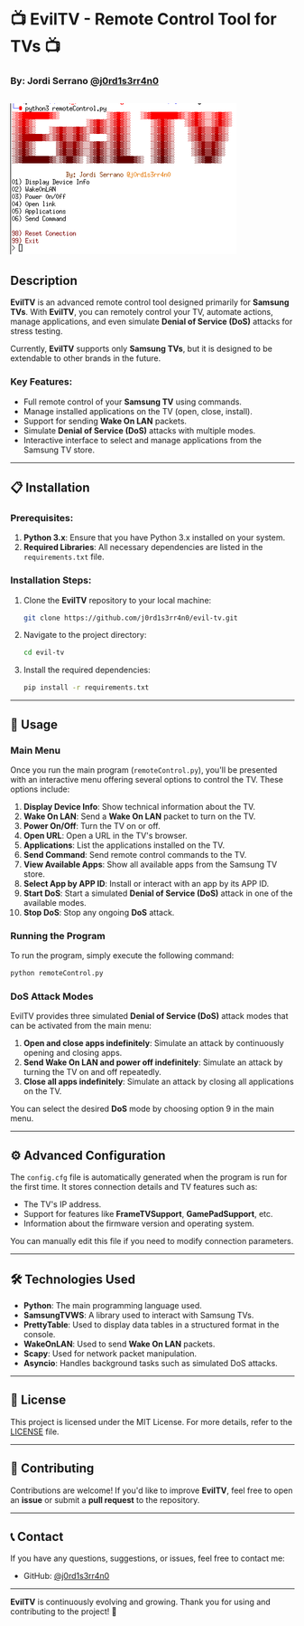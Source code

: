 # 📺 **EvilTV - Remote Control Tool for TVs** 📺
### By: Jordi Serrano [@j0rd1s3rr4n0](https://github.com/j0rd1s3rr4n0)
![Screenshot](Screenshot.png)
---

## Description

**EvilTV** is an advanced remote control tool designed primarily for **Samsung TVs**. With **EvilTV**, you can remotely control your TV, automate actions, manage applications, and even simulate **Denial of Service (DoS)** attacks for stress testing.

Currently, **EvilTV** supports only **Samsung TVs**, but it is designed to be extendable to other brands in the future.

### Key Features:
- Full remote control of your **Samsung TV** using commands.
- Manage installed applications on the TV (open, close, install).
- Support for sending **Wake On LAN** packets.
- Simulate **Denial of Service (DoS)** attacks with multiple modes.
- Interactive interface to select and manage applications from the Samsung TV store.

---

## 📋 **Installation**

### Prerequisites:

1. **Python 3.x**: Ensure that you have Python 3.x installed on your system.
2. **Required Libraries**: All necessary dependencies are listed in the `requirements.txt` file.

### Installation Steps:

1. Clone the **EvilTV** repository to your local machine:
   ```bash
   git clone https://github.com/j0rd1s3rr4n0/evil-tv.git
   ```

2. Navigate to the project directory:
   ```bash
   cd evil-tv
   ```

3. Install the required dependencies:
   ```bash
   pip install -r requirements.txt
   ```

---

## 🚀 **Usage**

### Main Menu

Once you run the main program (`remoteControl.py`), you'll be presented with an interactive menu offering several options to control the TV. These options include:

1. **Display Device Info**: Show technical information about the TV.
2. **Wake On LAN**: Send a **Wake On LAN** packet to turn on the TV.
3. **Power On/Off**: Turn the TV on or off.
4. **Open URL**: Open a URL in the TV's browser.
5. **Applications**: List the applications installed on the TV.
6. **Send Command**: Send remote control commands to the TV.
7. **View Available Apps**: Show all available apps from the Samsung TV store.
8. **Select App by APP ID**: Install or interact with an app by its APP ID.
9. **Start DoS**: Start a simulated **Denial of Service (DoS)** attack in one of the available modes.
10. **Stop DoS**: Stop any ongoing **DoS** attack.

### Running the Program

To run the program, simply execute the following command:

```bash
python remoteControl.py
```

### DoS Attack Modes

EvilTV provides three simulated **Denial of Service (DoS)** attack modes that can be activated from the main menu:

1. **Open and close apps indefinitely**: Simulate an attack by continuously opening and closing apps.
2. **Send Wake On LAN and power off indefinitely**: Simulate an attack by turning the TV on and off repeatedly.
3. **Close all apps indefinitely**: Simulate an attack by closing all applications on the TV.

You can select the desired **DoS** mode by choosing option 9 in the main menu.

---

## ⚙️ **Advanced Configuration**

The `config.cfg` file is automatically generated when the program is run for the first time. It stores connection details and TV features such as:

- The TV's IP address.
- Support for features like **FrameTVSupport**, **GamePadSupport**, etc.
- Information about the firmware version and operating system.

You can manually edit this file if you need to modify connection parameters.

---

## 🛠 **Technologies Used**

- **Python**: The main programming language used.
- **SamsungTVWS**: A library used to interact with Samsung TVs.
- **PrettyTable**: Used to display data tables in a structured format in the console.
- **WakeOnLAN**: Used to send **Wake On LAN** packets.
- **Scapy**: Used for network packet manipulation.
- **Asyncio**: Handles background tasks such as simulated DoS attacks.

---

## 📄 **License**

This project is licensed under the MIT License. For more details, refer to the [LICENSE](LICENSE) file.

---

## 🤝 **Contributing**

Contributions are welcome! If you'd like to improve **EvilTV**, feel free to open an **issue** or submit a **pull request** to the repository.

---

## 📞 **Contact**

If you have any questions, suggestions, or issues, feel free to contact me:

- GitHub: [@j0rd1s3rr4n0](https://github.com/j0rd1s3rr4n0)

---

**EvilTV** is continuously evolving and growing. Thank you for using and contributing to the project! 🎉

